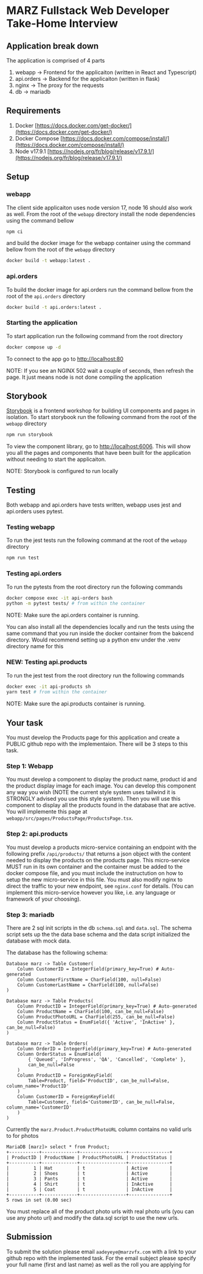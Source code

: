 # MARZ Fullstack Web Developer Take-Home Interview

## Application break down

The application is comprised of 4 parts

1. webapp -> Frontend for the applicaiton (written in React and Typescript)
2. api.orders -> Backend for the applicaiton (written in flask)
3. nginx -> The proxy for the requests
4. db -> mariadb

## Requirements

1. Docker [https://docs.docker.com/get-docker/](https://docs.docker.com/get-docker/)
2. Docker Compose [https://docs.docker.com/compose/install/](https://docs.docker.com/compose/install/)
3. Node v17.9.1 [https://nodejs.org/fr/blog/release/v17.9.1/](https://nodejs.org/fr/blog/release/v17.9.1/)

## Setup

### webapp

The client side applicaiton uses node version 17, node 16 should also work as well. From the root of the `webapp` directory install the node dependencies using the command bellow

```Bash
npm ci
```

and build the docker image for the webapp container using the command bellow from the root of the `webapp` directory

```Bash
docker build -t webapp:latest .
```

### api.orders

To build the docker image for api.orders run the command bellow from the root of the `api.orders` directory

```Bash
docker build -t api.orders:latest .
```

### Starting the application

To start application run the following command from the root directory

```Bash
docker compose up -d
```

To connect to the app go to [http://localhost:80](http://localhost:80)

NOTE: If you see an NGINX 502 wait a couple of seconds, then refresh the page. It just means node is not done compiling the application

## Storybook

[Storybook](https://storybook.js.org/) is a frontend workshop for building UI components and pages in isolation.
To start storybook run the following command from the root of the `webapp` directory

```Bash
npm run storybook
```

To view the component library, go to [http://localhost:6006](http://localhost:6006). This will show you all the pages and components that have been built for the application without needing to start the applicaiton.

NOTE: Storybook is configured to run locally

## Testing

Both webapp and api.orders have tests written, webapp uses jest and api.orders uses pytest.

### Testing webapp

To run the jest tests run the following command at the root of the `webapp` directory

```Bash
npm run test
```

### Testing api.orders

To run the pytests from the root directory run the following commands

```Bash
docker compose exec -it api-orders bash
python -m pytest tests/ # from within the container
```

NOTE: Make sure the api.orders container is running.

You can also install all the dependencies locally and run the tests using the same command that you run inside the docker container from the bakcend directory. Would recommend setting up a python env under the .venv directory name for this

### **NEW:** Testing api.products

To run the jest test from the root directory run the following commands

```Bash
docker exec -it api-products sh
yarn test # from within the container
```

NOTE: Make sure the api.products container is running.

## Your task

You must develop the Products page for this application and create a PUBLIC github repo with the implementaion. There will be 3 steps to this task.

### Step 1: Webapp

You must develop a component to display the product name, product id and the product display image for each image. You can develop this component any way you wish (NOTE the current style system uses tailwind it is STRONGLY advised you use this style system). Then you will use this component to display all the products found in the database that are active. You will implemente this page at `webapp/src/pages/ProductsPage/ProductsPage.tsx`.

### Step 2: api.products

You must develop a products micro-service containing an endpoint with the following prefix `/api/products/` that returns a json object with the content needed to display the products on the products page. This micro-service MUST run in its own container and the container must be added to the docker compose file, and you must include the instructution on how to setup the new micro-service in this file. You must also modify nginx to direct the traffic to your new endpoint, see `nginx.conf` for details. (You can implement this micro-service however you like, i.e. any language or framework of your choosing).

### Step 3: mariadb

There are 2 sql init scripts in the db `schema.sql` and `data.sql`. The schema script sets up the the data base schema and the data script initialized the database with mock data.

The database has the following schema:

```
Database marz -> Table Customer(
    Column CustomerID = IntegerField(primary_key=True) # Auto-generated
    Column CustomerFirstName = CharField(100, null=False)
    Column CustomerLastName = CharField(100, null=False)
)
```

```
Database marz -> Table Products(
    Column ProductID = IntegerField(primary_key=True) # Auto-generated
    Column ProductName = CharField(100, can_be_null=False)
    Column ProductPhotoURL = CharField(255, can_be_null=False)
    Column ProductStatus = EnumField({ 'Active', 'InActive' }, can_be_null=False)
)
```

```
Database marz -> Table Orders(
    Column OrderID = IntegerField(primary_key=True) # Auto-generated
    Column OrderStatus = EnumField(
        { 'Queued', 'InProgress', 'QA', 'Cancelled', 'Complete' },
        can_be_null=False
    )
    Column ProductID = ForeignKeyField(
        Table=Product, field='ProductID', can_be_null=False, column_name='ProductID'
    )
    Column CustomerID = ForeignKeyField(
        Table=Customer, field='CustomerID', can_be_null=False, column_name='CustomerID'
    )
)
```

Currently the `marz.Product.ProductPhotoURL` column contains no valid urls to for photos

```
MariaDB [marz]> select * from Product;
+-----------+-------------+-----------------+---------------+
| ProductID | ProductName | ProductPhotoURL | ProductStatus |
+-----------+-------------+-----------------+---------------+
|         1 | Hat         | t               | Active        |
|         2 | Shoes       | t               | Active        |
|         3 | Pants       | t               | Active        |
|         4 | Shirt       | t               | InActive      |
|         5 | Coat        | t               | InActive      |
+-----------+-------------+-----------------+---------------+
5 rows in set (0.00 sec)
```

You must replace all of the product photo urls with real photo urls (you can use any photo url) and modify the data.sql script to use the new urls.

## Submission

To submit the solution please email `aadeyeye@marzvfx.com` with a link to your github repo with the implemented task. For the email subject please specify your full name (first and last name) as well as the roll you are applying for
